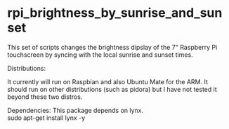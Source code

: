 # rpi_brightness_by_sunrise_and_sunset
This set of scripts changes the brightness dipslay of the 7" Raspberry Pi touchscreen by syncing with the local sunrise and sunset times.

Distributions:

It currently will run on Raspbian and also Ubuntu Mate for the ARM.  It should run on other distributions (such as pidora) but I have not tested it beyond these two distros.

Dependencies:
This package depends on lynx.  
sudo apt-get install lynx -y
